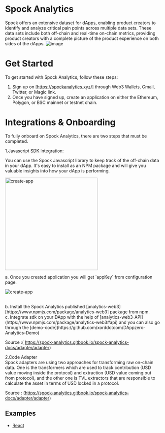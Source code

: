 # Spock Analytics 
Spock offers an extensive dataset for dApps, enabling product creators to identify and analyze critical pain points across multiple data sets. These data sets include both off-chain and real-time on-chain metrics, providing product creators with a complete picture of the product experience on both sides of the dApps.
![image](https://user-images.githubusercontent.com/43118413/227742476-cc9f425e-2880-414d-bca4-d312ca5cea1b.png)

# Get Started 
To get started with Spock Analytics, follow these steps:

1. Sign up on [https://spockanalytics.xyz/] through Web3 Wallets, Gmail, Twitter, or Magic link.
2. Once you have signed up, create an application on either the Ethereum, Polygon, or BSC mainnet or testnet chain.

# Integrations & Onboarding 
To fully onboard on Spock Analytics, there are two steps that must be completed.

1.Javascript SDK Integration:

<p> You can use the Spock Javascript library to keep track of the off-chain data in your dApp. It's easy to install as an NPM package and will give you valuable insights into how your dApp is performing. 
 </p> 
 <p>
    <img src="./assets/images/create-app.png" alt="create-app" width="300" height="300">
    </p>
<p>
a. Once you created application you will get `appKey` from configuration page.
</p>
    <p>
    <img src="./assets/images/configuration.png" alt="create-app">
    </p>
 <br>
b. Install the Spock Analytics published [analytics-web3] [https://www.npmjs.com/package/analytics-web3] package from npm.
<br> 
c. Integrate sdk on your DApp with the help of [analytics-web3-API](https://www.npmjs.com/package/analytics-web3#api) and you can also go through the [demo-code](https://github.com/xorddotcom/DAppzero-Analytics-Demo)
<br>

Source :( https://spock-analytics.gitbook.io/spock-analytics-docs/adapter/adapter)
<br>

2.Code Adapter
<br>
Spock adapters are using two approaches for transforming raw on-chain data. One is the transformers which are used to track contribution (USD value moving inside the protocol) and extraction (USD value coming out from protocol), and the other one is TVL extractors that are responsible to calculate the asset in terms of USD locked in a protocol.
<br>

Source : (https://spock-analytics.gitbook.io/spock-analytics-docs/adapter/adapter)

## Examples
 - [React](https://github.com/xorddotcom/spock-analytics-demo/tree/main/react)
